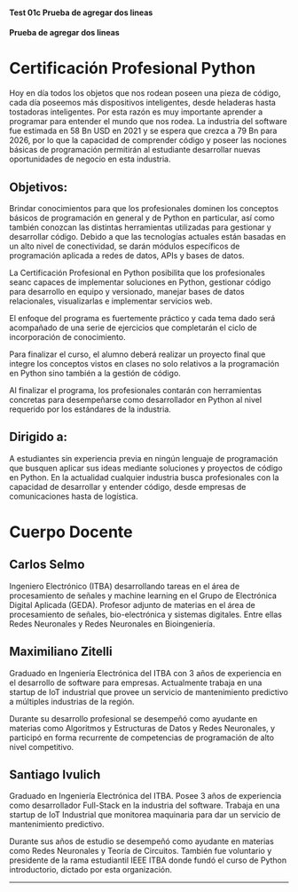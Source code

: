 #### Test 01c Prueba de agregar dos lineas
#### Prueba de agregar dos lineas
# Certificación Profesional Python

Hoy en día todos los objetos que nos rodean poseen una pieza de código, cada día poseemos más dispositivos inteligentes, desde heladeras hasta tostadoras inteligentes. Por esta razón es muy importante aprender a programar para entender el mundo que nos rodea. La industria del software fue estimada en 58 Bn USD en 2021 y se espera que crezca a 79 Bn para 2026, por lo que la capacidad de comprender código y poseer las nociones básicas de programación permitirán al estudiante desarrollar nuevas oportunidades de negocio en esta industria.

## Objetivos:
Brindar conocimientos para que los profesionales dominen los conceptos básicos de programación en general y de Python en particular, así como también conozcan las distintas herramientas utilizadas para gestionar y desarrollar código. Debido a que las tecnologías actuales están basadas en un alto nivel de conectividad, se darán módulos específicos de programación aplicada a redes de datos, APIs y bases de datos.

La Certificación Profesional en Python posibilita que los profesionales seanc capaces de implementar soluciones en Python, gestionar código para desarrollo en equipo y versionado, manejar bases de datos relacionales, visualizarlas e implementar servicios web.

El enfoque del programa es fuertemente práctico y cada tema dado será acompañado de una serie de ejercicios que completarán el ciclo de incorporación de conocimiento.

Para finalizar el curso, el alumno deberá realizar un proyecto final que integre los conceptos vistos en clases no solo relativos a la programación en Python sino también a la gestión de código.

Al finalizar el programa, los profesionales contarán con herramientas concretas para desempeñarse como desarrollador en Python al nivel requerido por los estándares de la industria.

## Dirigido a:
A estudiantes sin experiencia previa en ningún lenguaje de programación que busquen aplicar sus ideas mediante soluciones y proyectos de código en Python. En la actualidad cualquier industria busca profesionales con la capacidad de desarrollar y entender código, desde empresas de comunicaciones hasta de logística.

# Cuerpo Docente

## Carlos Selmo
Ingeniero Electrónico (ITBA) desarrollando tareas en el área de procesamiento de señales y machine learning en el Grupo de Electrónica Digital Aplicada (GEDA). Profesor adjunto de materias en el área de procesamiento de señales, bio-electrónica y sistemas digitales. Entre ellas Redes Neuronales y Redes Neuronales en Bioingeniería.

## Maximiliano Zitelli
Graduado en Ingeniería Electrónica del ITBA con 3 años de experiencia en el desarrollo de software para empresas. Actualmente trabaja en una startup de IoT industrial que provee un servicio de mantenimiento predictivo a múltiples industrias de la región.

Durante su desarrollo profesional se desempeñó como ayudante en materias como Algoritmos y Estructuras de Datos y Redes Neuronales, y participó en forma recurrente de competencias de programación de alto nivel competitivo.

## Santiago Ivulich
Graduado en Ingeniería Electrónica del ITBA. Posee 3 años de experiencia como desarrollador Full-Stack en la industria del software. Trabaja en una startup de IoT Industrial que monitorea maquinaria para dar un servicio de mantenimiento predictivo. 

Durante sus años de estudio se desempeñó como ayudante en materias como Redes Neuronales y Teoría de Circuitos. También fue voluntario y presidente de la rama estudiantil IEEE ITBA donde fundó el curso de Python introductorio, dictado por esta organización.

-------------------------------------------------------------------------

